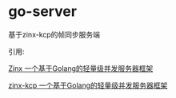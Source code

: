 # go-server
基于zinx-kcp的帧同步服务端

引用:

[Zinx 一个基于Golang的轻量级并发服务器框架](https://github.com/aceld/zinx)

[zinx-kcp 一个基于Golang的轻量级并发服务器框架](https://github.com/zzh799/zinx-kcp/tree/protobuf)